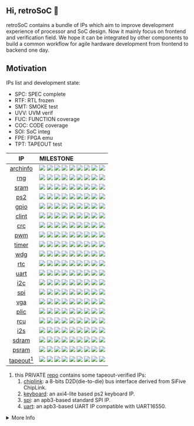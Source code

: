 ## Hi, retroSoC 👋

retroSoC contains a bundle of IPs which aim to improve development experience of processor and SoC design. Now it mainly focus on frontend and verification field. We hope it can be integrated by other components to build a common workflow for agile hardware development from frontend to backend one day.

## Motivation
<!-- | Type | List |
| :---: | :---: |
| System     | uart, spi-flash, amba bus, dma, trace, clint, plic, jtag, rcu, pmu, core, archinfo |
| Peripheral | timer, rtc, wdg, pwm, gpio, ps2, spi, qspi, octspi, i2c, i2s, sdio |
| Memory     | sram, sdram, psram, nand-flash, ddr1, ddr2, ddr3, chiplink |
| Graphics   | vga, hdmi, lcd, mipi-dsi, video-engine, gpu |
| Communication | usb, ethernet, pcie |
| Application | crc, aes, sha, rsa, rng, foc, cnn, isp | -->

IPs list and development state:

* SPC: SPEC complete
* RTF: RTL frozen
* SMT: SMOKE test
* UVV: UVM verif
* FUC: FUNCTION coverage
* COC: CODE coverage
* SOI: SoC integ
* FPE: FPGA emu
* TPT: TAPEOUT test

| IP       | MILESTONE |
| :---:    | :---     |
| [archinfo](https://github.com/oscc-ip/archinfo) | <img src="https://img.shields.io/badge/SPC-done-green?style=flat-square"> <img src="https://img.shields.io/badge/RTF-done-green?style=flat-square"> <img src="https://img.shields.io/badge/SMT-done-green?style=flat-square"> <img src="https://img.shields.io/badge/UVV-no-wheat?style=flat-square"> <img src="https://img.shields.io/badge/FUC-0-green?style=flat-square"> <img src="https://img.shields.io/badge/COC-0-green?style=flat-square"> <img src="https://img.shields.io/badge/SOI-done-green?style=flat-square"> <img src="https://img.shields.io/badge/FPE-done-green?style=flat-square"> <img src="https://img.shields.io/badge/TPT-no-wheat?style=flat-square"> |
| [rng](https://github.com/oscc-ip/rng) | <img src="https://img.shields.io/badge/SPC-done-green?style=flat-square"> <img src="https://img.shields.io/badge/RTF-done-green?style=flat-square"> <img src="https://img.shields.io/badge/SMT-done-green?style=flat-square"> <img src="https://img.shields.io/badge/UVV-no-wheat?style=flat-square"> <img src="https://img.shields.io/badge/FUC-0-green?style=flat-square"> <img src="https://img.shields.io/badge/COC-0-green?style=flat-square"> <img src="https://img.shields.io/badge/SOI-done-green?style=flat-square"> <img src="https://img.shields.io/badge/FPE-done-green?style=flat-square"> <img src="https://img.shields.io/badge/TPT-no-wheat?style=flat-square"> |
| [sram](https://github.com/oscc-ip/sram) | <img src="https://img.shields.io/badge/SPC-done-green?style=flat-square"> <img src="https://img.shields.io/badge/RTF-done-green?style=flat-square"> <img src="https://img.shields.io/badge/SMT-done-green?style=flat-square"> <img src="https://img.shields.io/badge/UVV-no-wheat?style=flat-square"> <img src="https://img.shields.io/badge/FUC-0-green?style=flat-square"> <img src="https://img.shields.io/badge/COC-0-green?style=flat-square"> <img src="https://img.shields.io/badge/SOI-done-green?style=flat-square"> <img src="https://img.shields.io/badge/FPE-done-green?style=flat-square"> <img src="https://img.shields.io/badge/TPT-no-wheat?style=flat-square"> |
| [ps2](https://github.com/oscc-ip/ps2) | <img src="https://img.shields.io/badge/SPC-done-green?style=flat-square"> <img src="https://img.shields.io/badge/RTF-done-green?style=flat-square"> <img src="https://img.shields.io/badge/SMT-done-green?style=flat-square"> <img src="https://img.shields.io/badge/UVV-no-wheat?style=flat-square"> <img src="https://img.shields.io/badge/FUC-0-green?style=flat-square"> <img src="https://img.shields.io/badge/COC-0-green?style=flat-square"> <img src="https://img.shields.io/badge/SOI-done-green?style=flat-square"> <img src="https://img.shields.io/badge/FPE-done-green?style=flat-square"> <img src="https://img.shields.io/badge/TPT-no-wheat?style=flat-square"> |
| [gpio](https://github.com/oscc-ip/gpio) | <img src="https://img.shields.io/badge/SPC-done-green?style=flat-square"> <img src="https://img.shields.io/badge/RTF-done-green?style=flat-square"> <img src="https://img.shields.io/badge/SMT-done-green?style=flat-square"> <img src="https://img.shields.io/badge/UVV-no-wheat?style=flat-square"> <img src="https://img.shields.io/badge/FUC-0-green?style=flat-square"> <img src="https://img.shields.io/badge/COC-0-green?style=flat-square"> <img src="https://img.shields.io/badge/SOI-done-green?style=flat-square"> <img src="https://img.shields.io/badge/FPE-done-green?style=flat-square"> <img src="https://img.shields.io/badge/TPT-no-wheat?style=flat-square"> |
| [clint](https://github.com/oscc-ip/clint) | <img src="https://img.shields.io/badge/SPC-done-green?style=flat-square"> <img src="https://img.shields.io/badge/RTF-done-green?style=flat-square"> <img src="https://img.shields.io/badge/SMT-done-green?style=flat-square"> <img src="https://img.shields.io/badge/UVV-no-wheat?style=flat-square"> <img src="https://img.shields.io/badge/FUC-0-green?style=flat-square"> <img src="https://img.shields.io/badge/COC-0-green?style=flat-square"> <img src="https://img.shields.io/badge/SOI-done-green?style=flat-square"> <img src="https://img.shields.io/badge/FPE-done-green?style=flat-square"> <img src="https://img.shields.io/badge/TPT-no-wheat?style=flat-square"> |
| [crc](https://github.com/oscc-ip/crc) | <img src="https://img.shields.io/badge/SPC-done-green?style=flat-square"> <img src="https://img.shields.io/badge/RTF-done-green?style=flat-square"> <img src="https://img.shields.io/badge/SMT-done-green?style=flat-square"> <img src="https://img.shields.io/badge/UVV-no-wheat?style=flat-square"> <img src="https://img.shields.io/badge/FUC-0-green?style=flat-square"> <img src="https://img.shields.io/badge/COC-0-green?style=flat-square"> <img src="https://img.shields.io/badge/SOI-done-green?style=flat-square"> <img src="https://img.shields.io/badge/FPE-done-green?style=flat-square"> <img src="https://img.shields.io/badge/TPT-no-wheat?style=flat-square"> |
| [pwm](https://github.com/oscc-ip/pwm) | <img src="https://img.shields.io/badge/SPC-done-green?style=flat-square"> <img src="https://img.shields.io/badge/RTF-done-green?style=flat-square"> <img src="https://img.shields.io/badge/SMT-done-green?style=flat-square"> <img src="https://img.shields.io/badge/UVV-no-wheat?style=flat-square"> <img src="https://img.shields.io/badge/FUC-0-green?style=flat-square"> <img src="https://img.shields.io/badge/COC-0-green?style=flat-square"> <img src="https://img.shields.io/badge/SOI-done-green?style=flat-square"> <img src="https://img.shields.io/badge/FPE-done-green?style=flat-square"> <img src="https://img.shields.io/badge/TPT-no-wheat?style=flat-square"> |
| [timer](https://github.com/oscc-ip/timer) | <img src="https://img.shields.io/badge/SPC-done-green?style=flat-square"> <img src="https://img.shields.io/badge/RTF-done-green?style=flat-square"> <img src="https://img.shields.io/badge/SMT-done-green?style=flat-square"> <img src="https://img.shields.io/badge/UVV-no-wheat?style=flat-square"> <img src="https://img.shields.io/badge/FUC-0-green?style=flat-square"> <img src="https://img.shields.io/badge/COC-0-green?style=flat-square"> <img src="https://img.shields.io/badge/SOI-done-green?style=flat-square"> <img src="https://img.shields.io/badge/FPE-done-green?style=flat-square"> <img src="https://img.shields.io/badge/TPT-no-wheat?style=flat-square"> |
| [wdg](https://github.com/oscc-ip/wdg) | <img src="https://img.shields.io/badge/SPC-done-green?style=flat-square"> <img src="https://img.shields.io/badge/RTF-done-green?style=flat-square"> <img src="https://img.shields.io/badge/SMT-done-green?style=flat-square"> <img src="https://img.shields.io/badge/UVV-no-wheat?style=flat-square"> <img src="https://img.shields.io/badge/FUC-0-green?style=flat-square"> <img src="https://img.shields.io/badge/COC-0-green?style=flat-square"> <img src="https://img.shields.io/badge/SOI-done-green?style=flat-square"> <img src="https://img.shields.io/badge/FPE-done-green?style=flat-square"> <img src="https://img.shields.io/badge/TPT-no-wheat?style=flat-square"> |
| [rtc](https://github.com/oscc-ip/rtc) | <img src="https://img.shields.io/badge/SPC-done-green?style=flat-square"> <img src="https://img.shields.io/badge/RTF-done-green?style=flat-square"> <img src="https://img.shields.io/badge/SMT-done-green?style=flat-square"> <img src="https://img.shields.io/badge/UVV-no-wheat?style=flat-square"> <img src="https://img.shields.io/badge/FUC-0-green?style=flat-square"> <img src="https://img.shields.io/badge/COC-0-green?style=flat-square"> <img src="https://img.shields.io/badge/SOI-done-green?style=flat-square"> <img src="https://img.shields.io/badge/FPE-done-green?style=flat-square"> <img src="https://img.shields.io/badge/TPT-no-wheat?style=flat-square"> |
| [uart](https://github.com/oscc-ip/uart) | <img src="https://img.shields.io/badge/SPC-done-green?style=flat-square"> <img src="https://img.shields.io/badge/RTF-done-green?style=flat-square"> <img src="https://img.shields.io/badge/SMT-done-green?style=flat-square"> <img src="https://img.shields.io/badge/UVV-no-wheat?style=flat-square"> <img src="https://img.shields.io/badge/FUC-0-green?style=flat-square"> <img src="https://img.shields.io/badge/COC-0-green?style=flat-square"> <img src="https://img.shields.io/badge/SOI-done-green?style=flat-square"> <img src="https://img.shields.io/badge/FPE-done-green?style=flat-square"> <img src="https://img.shields.io/badge/TPT-no-wheat?style=flat-square">
| [i2c](https://github.com/oscc-ip/i2c) | <img src="https://img.shields.io/badge/SPC-done-green?style=flat-square"> <img src="https://img.shields.io/badge/RTF-done-green?style=flat-square"> <img src="https://img.shields.io/badge/SMT-done-green?style=flat-square"> <img src="https://img.shields.io/badge/UVV-no-wheat?style=flat-square"> <img src="https://img.shields.io/badge/FUC-0-green?style=flat-square"> <img src="https://img.shields.io/badge/COC-0-green?style=flat-square"> <img src="https://img.shields.io/badge/SOI-done-green?style=flat-square"> <img src="https://img.shields.io/badge/FPE-done-green?style=flat-square"> <img src="https://img.shields.io/badge/TPT-no-wheat?style=flat-square"> |
| [spi](https://github.com/oscc-ip/spi) | <img src="https://img.shields.io/badge/SPC-done-green?style=flat-square"> <img src="https://img.shields.io/badge/RTF-done-green?style=flat-square"> <img src="https://img.shields.io/badge/SMT-done-green?style=flat-square"> <img src="https://img.shields.io/badge/UVV-no-wheat?style=flat-square"> <img src="https://img.shields.io/badge/FUC-0-green?style=flat-square"> <img src="https://img.shields.io/badge/COC-0-green?style=flat-square"> <img src="https://img.shields.io/badge/SOI-done-green?style=flat-square"> <img src="https://img.shields.io/badge/FPE-done-green?style=flat-square"> <img src="https://img.shields.io/badge/TPT-no-wheat?style=flat-square"> |
| [vga](https://github.com/oscc-ip/vga) | <img src="https://img.shields.io/badge/SPC-done-green?style=flat-square"> <img src="https://img.shields.io/badge/RTF-done-green?style=flat-square"> <img src="https://img.shields.io/badge/SMT-done-green?style=flat-square"> <img src="https://img.shields.io/badge/UVV-no-wheat?style=flat-square"> <img src="https://img.shields.io/badge/FUC-0-green?style=flat-square"> <img src="https://img.shields.io/badge/COC-0-green?style=flat-square"> <img src="https://img.shields.io/badge/SOI-done-green?style=flat-square"> <img src="https://img.shields.io/badge/FPE-no-wheat?style=flat-square"> <img src="https://img.shields.io/badge/TPT-no-wheat?style=flat-square"> |
| [plic](https://github.com/oscc-ip/plic) | <img src="https://img.shields.io/badge/SPC-done-green?style=flat-square"> <img src="https://img.shields.io/badge/RTF-done-green?style=flat-square"> <img src="https://img.shields.io/badge/SMT-done-green?style=flat-square"> <img src="https://img.shields.io/badge/UVV-no-wheat?style=flat-square"> <img src="https://img.shields.io/badge/FUC-0-green?style=flat-square"> <img src="https://img.shields.io/badge/COC-0-green?style=flat-square"> <img src="https://img.shields.io/badge/SOI-done-green?style=flat-square"> <img src="https://img.shields.io/badge/FPE-no-wheat?style=flat-square"> <img src="https://img.shields.io/badge/TPT-no-wheat?style=flat-square"> |
| [rcu](https://github.com/oscc-ip/rcu) | <img src="https://img.shields.io/badge/SPC-done-green?style=flat-square"> <img src="https://img.shields.io/badge/RTF-done-green?style=flat-square"> <img src="https://img.shields.io/badge/SMT-done-green?style=flat-square"> <img src="https://img.shields.io/badge/UVV-no-wheat?style=flat-square"> <img src="https://img.shields.io/badge/FUC-0-green?style=flat-square"> <img src="https://img.shields.io/badge/COC-0-green?style=flat-square"> <img src="https://img.shields.io/badge/SOI-done-green?style=flat-square"> <img src="https://img.shields.io/badge/FPE-no-wheat?style=flat-square"> <img src="https://img.shields.io/badge/TPT-no-wheat?style=flat-square"> |
| [i2s](https://github.com/oscc-ip/i2s) | <img src="https://img.shields.io/badge/SPC-done-green?style=flat-square"> <img src="https://img.shields.io/badge/RTF-done-green?style=flat-square"> <img src="https://img.shields.io/badge/SMT-done-green?style=flat-square"> <img src="https://img.shields.io/badge/UVV-no-wheat?style=flat-square"> <img src="https://img.shields.io/badge/FUC-0-green?style=flat-square"> <img src="https://img.shields.io/badge/COC-0-green?style=flat-square"> <img src="https://img.shields.io/badge/SOI-done-green?style=flat-square"> <img src="https://img.shields.io/badge/FPE-no-wheat?style=flat-square"> <img src="https://img.shields.io/badge/TPT-no-wheat?style=flat-square"> |
| [sdram](https://github.com/oscc-ip/sdram) | <img src="https://img.shields.io/badge/SPC-done-green?style=flat-square"> <img src="https://img.shields.io/badge/RTF-no-wheat?style=flat-square"> <img src="https://img.shields.io/badge/SMT-no-wheat?style=flat-square"> <img src="https://img.shields.io/badge/UVV-no-wheat?style=flat-square"> <img src="https://img.shields.io/badge/FUC-0-green?style=flat-square"> <img src="https://img.shields.io/badge/COC-0-green?style=flat-square"> <img src="https://img.shields.io/badge/SOI-no-wheat?style=flat-square"> <img src="https://img.shields.io/badge/FPE-no-wheat?style=flat-square"> <img src="https://img.shields.io/badge/TPT-no-wheat?style=flat-square"> |
| [psram](https://github.com/oscc-ip/psram) | <img src="https://img.shields.io/badge/SPC-done-green?style=flat-square"> <img src="https://img.shields.io/badge/RTF-no-wheat?style=flat-square"> <img src="https://img.shields.io/badge/SMT-no-wheat?style=flat-square"> <img src="https://img.shields.io/badge/UVV-no-wheat?style=flat-square"> <img src="https://img.shields.io/badge/FUC-0-green?style=flat-square"> <img src="https://img.shields.io/badge/COC-0-green?style=flat-square"> <img src="https://img.shields.io/badge/SOI-no-wheat?style=flat-square"> <img src="https://img.shields.io/badge/FPE-no-wheat?style=flat-square"> <img src="https://img.shields.io/badge/TPT-no-wheat?style=flat-square"> |
| [tapeout<sup>1</sup>](https://github.com/oscc-ip/tapeout) | <img src="https://img.shields.io/badge/SPC-done-green?style=flat-square"> <img src="https://img.shields.io/badge/RTF-done-green?style=flat-square"> <img src="https://img.shields.io/badge/SMT-done-green?style=flat-square"> <img src="https://img.shields.io/badge/UVV-no-wheat?style=flat-square"> <img src="https://img.shields.io/badge/FUC-0-green?style=flat-square"> <img src="https://img.shields.io/badge/COC-0-green?style=flat-square"> <img src="https://img.shields.io/badge/SOI-done-green?style=flat-square"> <img src="https://img.shields.io/badge/FPE-done-green?style=flat-square"> <img src="https://img.shields.io/badge/TPT-done-green?style=flat-square"> |

1. this PRIVATE [repo](https://github.com/oscc-ip/tapeout)  contains some tapeout-verified IPs:
    1. [chiplink](https://github.com/oscc-ip/tapeout/tree/master/chiplink): a 8-bits D2D(die-to-die) bus interface derived from SiFive ChipLink.
    2. [keyboard](https://github.com/oscc-ip/tapeout/tree/master/chiplink): an axi4-lite based ps2 keyboard IP.
    3. [spi](https://github.com/oscc-ip/tapeout/tree/master/spi/rtl): an apb3-based standard SPI IP.
    4. [uart](https://github.com/oscc-ip/tapeout/tree/master/uart): an apb3-based UART IP compatible with UART16550.

<details>
  <summary>More Info</summary>

## Template
Refer to the [template repo](https://github.com/oscc-ip/template/blob/main). If you want to create a new ip repo, You need to:

* Use this repository template to create a new repo
* Update the content `[IP NAME]` in `header` file and remove the `header` file.

## Style
refer to the [style.md](https://github.com/oscc-ip/template/blob/main/style.md).

## Contribution
If you want to contribute to this project, be sure to review the [guidelines](https://github.com/oscc-ip/template/blob/main/CONTRIBUTING.md). This is an open project and contributions and collaborations are always welcome!! This project adheres to retroSoC's [code_of_conduct](https://github.com/oscc-ip/template/blob/main/CODE_OF_CONDUCT.md). By participating, you are expected to uphold this code.

we use GitHub issues for tracking requests and bugs, so please direct specific questions to [issues panel](https://github.com/oscc-ip/.github/issues).

The retroSoC project strives to abide by generally accepted best practices in open-source software development, you can issue bugs, pull requests, new features and modification suggestions freely. Your feedbacks could help us ensure a bright future for this project. We value and treasure every issue or contribution, big or small. 😄

## License
All of the IPs codes are redistributed or released under the OSI Approved LICENSE [MulanPSL2](https://opensource.org/license/mulanpsl-2-0/).

## Acknowledgement

## Reference
    
</details>
